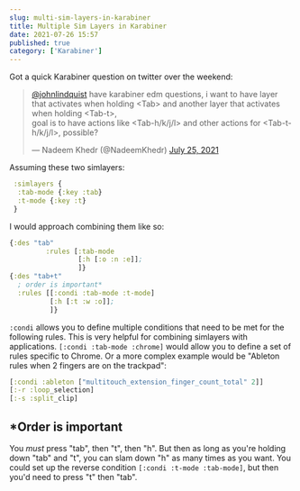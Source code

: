 ```yaml
---
slug: multi-sim-layers-in-karabiner
title: Multiple Sim Layers in Karabiner
date: 2021-07-26 15:57
published: true
category: ['Karabiner']
---
```


Got a quick Karabiner question on twitter over the weekend:

<blockquote class="twitter-tweet"><p lang="en" dir="ltr"><a href="https://twitter.com/johnlindquist?ref_src=twsrc%5Etfw">@johnlindquist</a> have karabiner edm questions, i want to have layer that activates when holding &lt;Tab&gt; and another layer that activates when holding &lt;Tab-t&gt;, <br/>goal is to have actions like &lt;Tab-h/k/j/l&gt; and other actions for &lt;Tab-t-h/k/j/l&gt;, possible?</p>&mdash; Nadeem Khedr (@NadeemKhedr) <a href="https://twitter.com/NadeemKhedr/status/1419320075627155460?ref_src=twsrc%5Etfw">July 25, 2021</a></blockquote> <script async src="https://platform.twitter.com/widgets.js" charset="utf-8"></script>

Assuming these two simlayers:

```clojure
 :simlayers {
  :tab-mode {:key :tab}
  :t-mode {:key :t}
 }
```

I would approach combining them like so:

```clojure
{:des "tab"
         :rules [:tab-mode
                 [:h [:o :n :e]];
                 ]}
{:des "tab+t"
  ; order is important*
  :rules [[:condi :tab-mode :t-mode]
          [:h [:t :w :o]];
          ]}
```

`:condi` allows you to define multiple conditions that need to be met for the following rules. This is very helpful for combining simlayers with applications. `[:condi :tab-mode :chrome]` would allow you to define a set of rules specific to Chrome. Or a more complex example would be "Ableton rules when 2 fingers are on the trackpad":

```clojure
[:condi :ableton ["multitouch_extension_finger_count_total" 2]]
[:-r :loop_selection]
[:-s :split_clip]
```

## \*Order is important

You _must_ press "tab", then "t", then "h". But then as long as you're holding down "tab" and "t", you can slam down "h" as many times as you want. You could set up the reverse condition `[:condi :t-mode :tab-mode]`, but then you'd need to press "t" then "tab".
